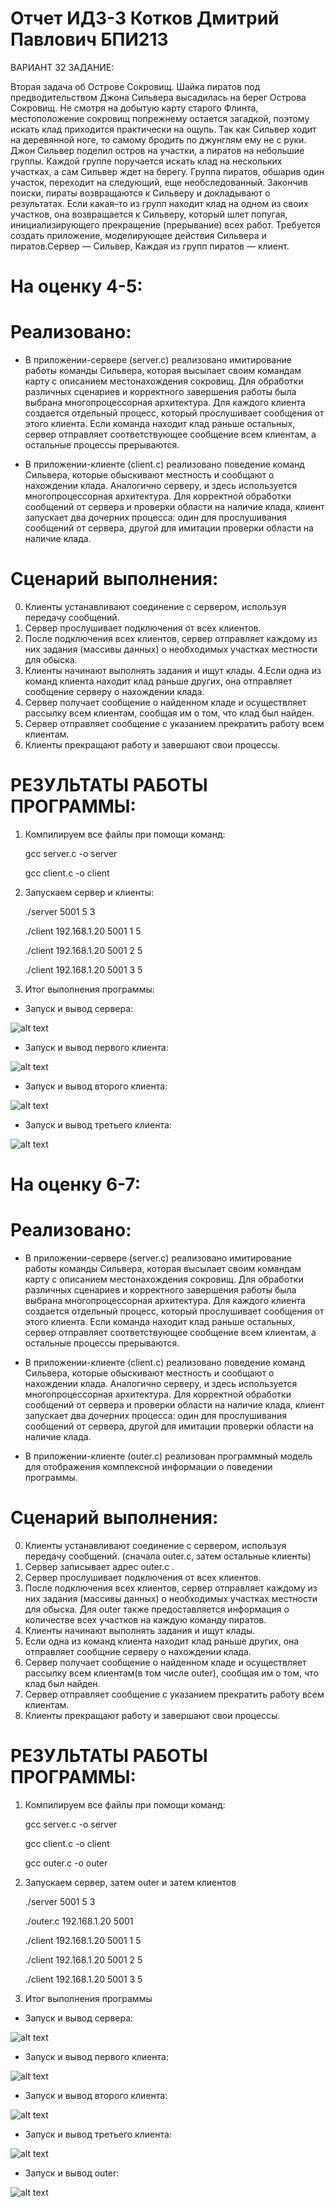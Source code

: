 # Отчет ИДЗ-3 Котков Дмитрий Павлович БПИ213

ВАРИАНТ 32 ЗАДАНИЕ:


   Вторая задача об Острове Сокровищ. Шайка пиратов под предводительством Джона Сильвера высадилась на берег Острова Сокровищ. Не смотря на добытую карту старого Флинта, местоположение сокровищ попрежнему остается загадкой, поэтому искать клад приходится практически на ощупь. Так как Сильвер ходит на деревянной ноге, то самому бродить по джунглям ему не с руки. Джон Сильвер поделил остров на участки, а пиратов на небольшие группы. Каждой группе поручается искать клад на нескольких участках, а сам Сильвер ждет на берегу. Группа пиратов, обшарив один участок, переходит на следующий, еще необследованный. Закончив поиски, пираты возвращаются к Сильверу и докладывают о результатах. Если какая–то из групп находит клад на одном из своих участков, она возвращается к Сильверу, который шлет попугая, инициализирующего прекращение (прерывание) всех работ. Требуется создать приложение, моделирующее действия Сильвера и пиратов.Сервер — Сильвер, Каждая из групп пиратов — клиент.



# На оценку 4-5:

# Реализовано:
 - В приложении-сервере (server.c) реализовано имитирование работы команды Сильвера, которая высылает своим командам карту с описанием местонахождения сокровищ. Для обработки различных сценариев и корректного завершения работы была выбрана многопроцессорная архитектура. Для каждого клиента создается отдельный процесс, который прослушивает сообщения от этого клиента. Если команда находит клад раньше остальных, сервер отправляет соответствующее сообщение всем клиентам, а остальные процессы прерываются.

 - В приложении-клиенте (client.c) реализовано поведение команд Сильвера, которые обыскивают местность и сообщают о нахождении клада. Аналогично серверу, и здесь используется многопроцессорная архитектура. Для корректной обработки сообщений от сервера и проверки области на наличие клада, клиент запускает два дочерних процесса: один для прослушивания сообщений от сервера, другой для имитации проверки области на наличие клада.

# Сценарий выполнения:

0. Клиенты устанавливают соединение с сервером, используя передачу сообщений.
1. Сервер прослушивает подключения от всех клиентов.
2. После подключения всех клиентов, сервер отправляет каждому из них задания (массивы данных) о необходимых участках местности для обыска.
3. Клиенты начинают выполнять задания и ищут клады.
4.Если одна из команд клиента находит клад раньше других, она отправляет сообщение серверу о нахождении клада.
5. Сервер получает сообщение о найденном кладе и осуществляет рассылку всем клиентам, сообщая им о том, что клад был найден.
6. Сервер отправляет сообщение с указанием прекратить работу всем клиентам.
7. Клиенты прекращают работу и завершают свои процессы.



# РЕЗУЛЬТАТЫ РАБОТЫ ПРОГРАММЫ:


1. Компилируем все файлы при помощи команд:


      gcc server.c -o server
      
      
      gcc client.c -o client
      
      
2. Запускаем сервер и клиенты:


      ./server 5001 5 3
      
      
      ./client 192.168.1.20 5001 1 5
      
      
      ./client 192.168.1.20 5001 2 5
      
      
      ./client 192.168.1.20 5001 3 5
      
      
3. Итог выполнения программы:

- Запуск и вывод сервера:


![alt text](https://github.com/kottng/OS_IDZ_4/blob/main/server.png)


- Запуск и вывод первого клиента:


![alt text](https://github.com/kottng/OS_IDZ_4/blob/main/client_1.png)


- Запуск и вывод второго клиента:


![alt text](https://github.com/kottng/OS_IDZ_4/blob/main/client_2.png)


- Запуск и вывод третьего клиента:


![alt text](https://github.com/kottng/OS_IDZ_4/blob/main/client_3.png)



# На оценку 6-7:


# Реализовано:
 - В приложении-сервере (server.c) реализовано имитирование работы команды Сильвера, которая высылает своим командам карту с описанием местонахождения сокровищ. Для обработки различных сценариев и корректного завершения работы была выбрана многопроцессорная архитектура. Для каждого клиента создается отдельный процесс, который прослушивает сообщения от этого клиента. Если команда находит клад раньше остальных, сервер отправляет соответствующее сообщение всем клиентам, а остальные процессы прерываются.

 - В приложении-клиенте (client.c) реализовано поведение команд Сильвера, которые обыскивают местность и сообщают о нахождении клада. Аналогично серверу, и здесь используется многопроцессорная архитектура. Для корректной обработки сообщений от сервера и проверки области на наличие клада, клиент запускает два дочерних процесса: один для прослушивания сообщений от сервера, другой для имитации проверки области на наличие клада.
 
 - В приложении-клиенте (outer.c) реализован программный модель для отображения комплексной информации о поведении программы.

# Сценарий выполнения:

0. Клиенты устанавливают соединение с сервером, используя передачу сообщений. (сначала outer.c, затем остальные клиенты)
1. Сервер записывает адрес outer.c .
2. Сервер прослушивает подключения от всех клиентов.
3. После подключения всех клиентов, сервер отправляет каждому из них задания (массивы данных) о необходимых участках местности для обыска. Для outer также предоставляется информация о количестве всех участков на каждую команду пиратов. 
4. Клиенты начинают выполнять задания и ищут клады.
5. Если одна из команд клиента находит клад раньше других, она отправляет сообщние серверу о нахождении клада.
6. Сервер получает сообщение о найденном кладе и осуществляет рассылку всем клиентам(в том числе outer), сообщая им о том, что клад был найден.
7. Сервер отправляет сообщение с указанием прекратить работу всем клиентам.
8. Клиенты прекращают работу и завершают свои процессы.


# РЕЗУЛЬТАТЫ РАБОТЫ ПРОГРАММЫ:


1. Компилируем все файлы при помощи команд:


      gcc server.c -o server
      
      
      gcc client.c -o client
        
      
      gcc outer.c -o outer
      


2. Запускаем сервер, затем outer и затем клиентов


      ./server 5001 5 3
      
      
      ./outer.c 192.168.1.20 5001
      
      
      ./client 192.168.1.20 5001 1 5
      
      
      ./client 192.168.1.20 5001 2 5
      
      
      ./client 192.168.1.20 5001 3 5



3. Итог выполнения программы


- Запуск и вывод сервера:


![alt text](https://github.com/kottng/OS_IDZ_4/blob/main/server_6_7.png)


- Запуск и вывод первого клиента:


![alt text](https://github.com/kottng/OS_IDZ_4/blob/main/client_2_6_7.png)


- Запуск и вывод второго клиента:


![alt text](https://github.com/kottng/OS_IDZ_4/blob/main/client_1_6_7.png)


- Запуск и вывод третьего клиента:


![alt text](https://github.com/kottng/OS_IDZ_4/blob/main/client_3_6_7.png)


- Запуск и вывод outer:


![alt text](https://github.com/kottng/OS_IDZ_4/blob/main/outer_6_7.png)



